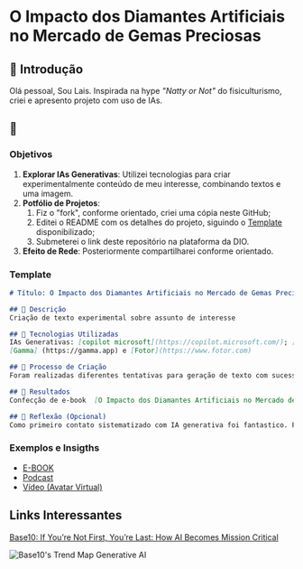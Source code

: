 # O Impacto dos Diamantes Artificiais no Mercado de Gemas Preciosas

## 🚀 Introdução

> 

Olá pessoal, Sou Lais.  Inspirada na hype _"Natty or Not"_ do fisiculturismo, criei e apresento projeto com uso de IAs.

## 🎯 

### Objetivos

1. **Explorar IAs Generativas**: Utilizei tecnologias para criar experimentalmente conteúdo de meu interesse, combinando textos e uma imagem.
1. **Potfólio de Projetos**:
    1. Fiz o "fork", conforme orientado, criei uma cópia neste GitHub;
    2. Editei o README com os detalhes do projeto, siguindo o [Template](#template) disponibilizado;
    3. Submeterei o link deste repositório na plataforma da DIO. 
1. **Efeito de Rede**: Posteriormente compartilharei conforme orientado.

### Template

```markdown
# Título: O Impacto dos Diamantes Artificiais no Mercado de Gemas Preciosas

## 📒 Descrição
Criação de texto experimental sobre assunto de interesse

## 🤖 Tecnologias Utilizadas
IAs Generativas: [copilot microsoft](https://copilot.microsoft.com/); [Gemini google](https://gemini.google.com/);
[Gamma] (https://gamma.app) e [Fotor](https://www.fotor.com) 

## 🧐 Processo de Criação
Foram realizadas diferentes tentativas para geração de texto com sucessivos ajustes de prompt para observar os resultados. Posteriormente o texto foi formatado e realizada pesquisa de uma figura a ser adicionada.

## 🚀 Resultados
Confecção de e-book  [O Impacto dos Diamantes Artificiais no Mercado de Gemas Preciosas](https://o-impacto-dos-diamantes--avzlwxx.gamma.site/)    

## 💭 Reflexão (Opcional)
Como primeiro contato sistematizado com IA generativa foi fantastico. Foi descortinado um panorâma totalmente novo, surpreendente, cheio de grandes possibilidades e ferramentas a explorar.
```

### Exemplos e Insigths

- [E-BOOK](/exemplos/E-BOOK.md)
- [Podcast](/exemplos/PODCAST.md)
- [Vídeo (Avatar Virtual)](/exemplos/VIDEO.md)

## Links Interessantes

[Base10: If You’re Not First, You’re Last: How AI Becomes Mission Critical](https://base10.vc/post/generative-ai-mission-critical/)

![Base10's Trend Map Generative AI](https://github.com/digitalinnovationone/lab-natty-or-not/assets/730492/f4df26e8-f8f7-4419-8252-c69d73ea930c)
